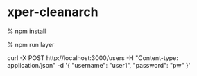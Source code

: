 # xper-cleanarch

% npm install 

% npm run layer

curl -X POST http://localhost:3000/users -H "Content-type: application/json" -d '{ "username": "user1", "password": "pw" }'

